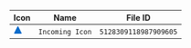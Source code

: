 | Icon | Name | File ID |
| ---  | ---  | ---     |
| ![](Incoming%20Icon.png) | `Incoming Icon` | `5128309118987909605` |
